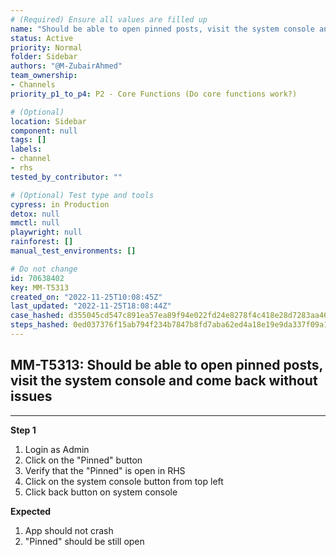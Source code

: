 ```yaml
---
# (Required) Ensure all values are filled up
name: "Should be able to open pinned posts, visit the system console and come back without issues"
status: Active
priority: Normal
folder: Sidebar
authors: "@M-ZubairAhmed"
team_ownership: 
- Channels
priority_p1_to_p4: P2 - Core Functions (Do core functions work?)

# (Optional)
location: Sidebar
component: null
tags: []
labels: 
- channel
- rhs
tested_by_contributor: ""

# (Optional) Test type and tools
cypress: in Production
detox: null
mmctl: null
playwright: null
rainforest: []
manual_test_environments: []

# Do not change
id: 70638402
key: MM-T5313
created_on: "2022-11-25T10:08:45Z"
last_updated: "2022-11-25T18:08:44Z"
case_hashed: d355045cd547c891ea57ea89f94e022fd24e8278f4c418e28d7283aa46d679a3cb58ec181990112d8ab368305cb4b4f2
steps_hashed: 0ed037376f15ab794f234b7847b8fd7aba62ed4a18e19e9da337f09a1caee81bf710c15caeda151a2dca2c304d26471e
---
```


<!-- (Auto-generated) Based on frontmatter's "key" and "name" -->

## MM-T5313: Should be able to open pinned posts, visit the system console and come back without issues

---

**Step 1**

1. Login as Admin
2. Click on the "Pinned" button
3. Verify that the "Pinned" is open in RHS
4. Click on the system console button from top left
5. Click back button on system console

**Expected**

1. App should not crash
2. "Pinned" should be still open
